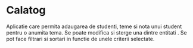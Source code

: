 # Calatog
Aplicatie care permita adaugarea de studenti, teme si nota unui student pentru o anumita tema. 
Se poate modifica si sterge una dintre entitati .
Se pot face filtrari si sortari in functie de unele criterii selectate.
